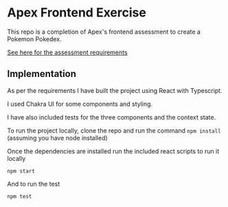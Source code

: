 # Apex Frontend Exercise

This repo is a completion of Apex's frontend assessment to create a Pokemon Pokedex.

[See here for the assessment requirements](https://github.com/julians-apex/poke-app)

## Implementation

As per the requirements I have built the project using React with Typescript.

I used Chakra UI for some components and styling.

I have also included tests for the three components and the context state.

To run the project locally, clone the repo and run the command `npm install` (assuming you have node installed)

Once the dependencies are installed run the included react scripts to run it locally

`npm start`

And to run the test

`npm test`
